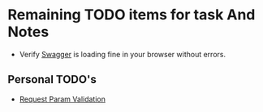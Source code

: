 # Remaining TODO items for task And Notes


* Verify [Swagger](http://localhost:8080/swagger-ui.html) is loading fine in your browser without errors.


## Personal TODO's
* [Request Param Validation](https://www.wimdeblauwe.com/blog/2022/02/23/spring-boot-request-parameters-validation/)